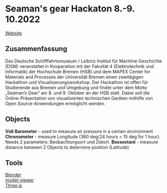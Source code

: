 # Seaman's gear Hackaton 8.-9. 10.2022

[Website](https://3d.dsm.museum/seamansgear/)

## Zusammenfassung

Das Deutsche Schifffahrtsmuseum / Leibniz Institut für Maritime Geschichte (DSM) veranstaltet in Kooperation mit der Fakultät 4 (Elektrotechnik und Informatik) der Hochschule Bremen (HSB) und dem MAPEX Center for Materials and Processes der Universität Bremen einen zweitägigen Hackathon und Visualisierungsworkshop. Der Hackathon ist offen für Studierende aus Bremen und Umgebung und findet unter dem Motto „Seaman’s Gear“ am 8. und 9. Oktober an der HSB statt. Dabei soll die Online-Präsentation von visualisierten technischen Geräten mithilfe von Open Source-Anwendungen ermöglicht werden.

## Objects 

**Vidi Barometer** - used to measure air pressure in a certain environment
**Chronometer** - measure Longitude (360 deg/24 hours = 15 deg for 1 hour). Needs 2 parameters: Beobachtungsort und Zielort.
**Boxsextant** - measure distance between 2 Objects to determine  position (Latitude) 


## Tools 

[Blender](https://www.blender.org/)  
[model-viewer](https://modelviewer.dev/)  
[Three.js](https://threejs.org/)  